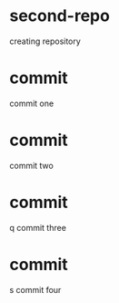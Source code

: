 # second-repo
creating repository

# commit
commit one

# commit
commit two

# commit
q
commit three

# commit 
s
commit four